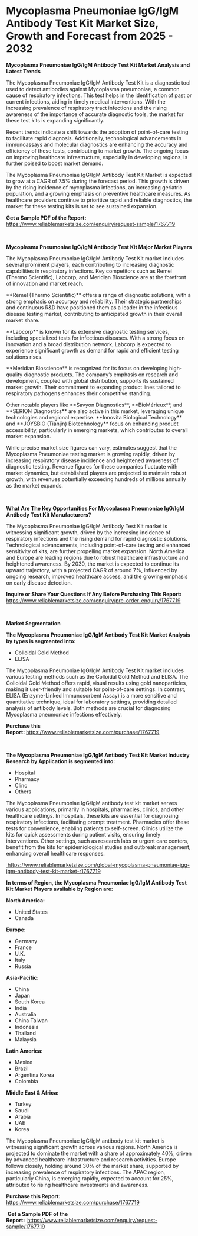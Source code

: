 <p><h1>Mycoplasma Pneumoniae IgG/IgM Antibody Test Kit Market Size, Growth and Forecast from 2025 - 2032</h1></p><p><strong>Mycoplasma Pneumoniae IgG/IgM Antibody Test Kit Market Analysis and Latest Trends</strong></p>
<p><p>The Mycoplasma Pneumoniae IgG/IgM Antibody Test Kit is a diagnostic tool used to detect antibodies against Mycoplasma pneumoniae, a common cause of respiratory infections. This test helps in the identification of past or current infections, aiding in timely medical interventions. With the increasing prevalence of respiratory tract infections and the rising awareness of the importance of accurate diagnostic tools, the market for these test kits is expanding significantly.</p><p>Recent trends indicate a shift towards the adoption of point-of-care testing to facilitate rapid diagnosis. Additionally, technological advancements in immunoassays and molecular diagnostics are enhancing the accuracy and efficiency of these tests, contributing to market growth. The ongoing focus on improving healthcare infrastructure, especially in developing regions, is further poised to boost market demand.</p><p>The Mycoplasma Pneumoniae IgG/IgM Antibody Test Kit Market is expected to grow at a CAGR of 7.5% during the forecast period. This growth is driven by the rising incidence of mycoplasma infections, an increasing geriatric population, and a growing emphasis on preventive healthcare measures. As healthcare providers continue to prioritize rapid and reliable diagnostics, the market for these testing kits is set to see sustained expansion.</p></p>
<p><strong>Get a Sample PDF of the Report:&nbsp;</strong> <a href="https://www.reliablemarketsize.com/enquiry/request-sample/1767719?utm_campaign=3603&utm_medium=2&utm_source=Github&utm_content=ia&utm_term=14042025&utm_id=mycoplasma-pneumoniae-iggigm-antibody-test-kit">https://www.reliablemarketsize.com/enquiry/request-sample/1767719</a></p>
<p>&nbsp;</p>
<p><strong>Mycoplasma Pneumoniae IgG/IgM Antibody Test Kit Major Market Players</strong></p>
<p><p>The Mycoplasma Pneumoniae IgG/IgM Antibody Test Kit market includes several prominent players, each contributing to increasing diagnostic capabilities in respiratory infections. Key competitors such as Remel (Thermo Scientific), Labcorp, and Meridian Bioscience are at the forefront of innovation and market reach.</p><p>**Remel (Thermo Scientific)** offers a range of diagnostic solutions, with a strong emphasis on accuracy and reliability. Their strategic partnerships and continuous R&D have positioned them as a leader in the infectious disease testing market, contributing to anticipated growth in their overall market share.</p><p>**Labcorp** is known for its extensive diagnostic testing services, including specialized tests for infectious diseases. With a strong focus on innovation and a broad distribution network, Labcorp is expected to experience significant growth as demand for rapid and efficient testing solutions rises.</p><p>**Meridian Bioscience** is recognized for its focus on developing high-quality diagnostic products. The company’s emphasis on research and development, coupled with global distribution, supports its sustained market growth. Their commitment to expanding product lines tailored to respiratory pathogens enhances their competitive standing.</p><p>Other notable players like **Savyon Diagnostics**, **BioMérieux**, and **SERION Diagnostics** are also active in this market, leveraging unique technologies and regional expertise. **Innovita Biological Technology** and **JOYSBIO (Tianjin) Biotechnology** focus on enhancing product accessibility, particularly in emerging markets, which contributes to overall market expansion.</p><p>While precise market size figures can vary, estimates suggest that the Mycoplasma Pneumoniae testing market is growing rapidly, driven by increasing respiratory disease incidence and heightened awareness of diagnostic testing. Revenue figures for these companies fluctuate with market dynamics, but established players are projected to maintain robust growth, with revenues potentially exceeding hundreds of millions annually as the market expands.</p></p>
<p>&nbsp;</p>
<p><strong>What Are The Key Opportunities For Mycoplasma Pneumoniae IgG/IgM Antibody Test Kit Manufacturers?</strong></p>
<p><p>The Mycoplasma Pneumoniae IgG/IgM Antibody Test Kit market is witnessing significant growth, driven by the increasing incidence of respiratory infections and the rising demand for rapid diagnostic solutions. Technological advancements, including point-of-care testing and enhanced sensitivity of kits, are further propelling market expansion. North America and Europe are leading regions due to robust healthcare infrastructure and heightened awareness. By 2030, the market is expected to continue its upward trajectory, with a projected CAGR of around 7%, influenced by ongoing research, improved healthcare access, and the growing emphasis on early disease detection.</p></p>
<p><strong>Inquire or Share Your Questions If Any Before Purchasing This Report:</strong> <a href="https://www.reliablemarketsize.com/enquiry/pre-order-enquiry/1767719?utm_campaign=3603&utm_medium=2&utm_source=Github&utm_content=ia&utm_term=14042025&utm_id=mycoplasma-pneumoniae-iggigm-antibody-test-kit">https://www.reliablemarketsize.com/enquiry/pre-order-enquiry/1767719</a></p>
<p>&nbsp;</p>
<p><strong>Market Segmentation</strong></p>
<p><strong>The Mycoplasma Pneumoniae IgG/IgM Antibody Test Kit Market Analysis by types is segmented into:</strong></p>
<p><ul><li>Colloidal Gold Method</li><li>ELISA</li></ul></p>
<p><p>The Mycoplasma Pneumoniae IgG/IgM Antibody Test Kit market includes various testing methods such as the Colloidal Gold Method and ELISA. The Colloidal Gold Method offers rapid, visual results using gold nanoparticles, making it user-friendly and suitable for point-of-care settings. In contrast, ELISA (Enzyme-Linked Immunosorbent Assay) is a more sensitive and quantitative technique, ideal for laboratory settings, providing detailed analysis of antibody levels. Both methods are crucial for diagnosing Mycoplasma pneumoniae infections effectively.</p></p>
<p><strong>Purchase this Report:&nbsp;</strong><a href="https://www.reliablemarketsize.com/purchase/1767719?utm_campaign=3603&utm_medium=2&utm_source=Github&utm_content=ia&utm_term=14042025&utm_id=mycoplasma-pneumoniae-iggigm-antibody-test-kit">https://www.reliablemarketsize.com/purchase/1767719</a></p>
<p>&nbsp;</p>
<p><strong>The Mycoplasma Pneumoniae IgG/IgM Antibody Test Kit Market Industry Research by Application is segmented into:</strong></p>
<p><ul><li>Hospital</li><li>Pharmacy</li><li>Clinc</li><li>Others</li></ul></p>
<p><p>The Mycoplasma Pneumoniae IgG/IgM antibody test kit market serves various applications, primarily in hospitals, pharmacies, clinics, and other healthcare settings. In hospitals, these kits are essential for diagnosing respiratory infections, facilitating prompt treatment. Pharmacies offer these tests for convenience, enabling patients to self-screen. Clinics utilize the kits for quick assessments during patient visits, ensuring timely interventions. Other settings, such as research labs or urgent care centers, benefit from the kits for epidemiological studies and outbreak management, enhancing overall healthcare responses.</p></p>
<p><a href="https://www.reliablemarketsize.com/global-mycoplasma-pneumoniae-igg-igm-antibody-test-kit-market-r1767719?utm_campaign=3603&utm_medium=2&utm_source=Github&utm_content=ia&utm_term=14042025&utm_id=mycoplasma-pneumoniae-iggigm-antibody-test-kit">&nbsp;https://www.reliablemarketsize.com/global-mycoplasma-pneumoniae-igg-igm-antibody-test-kit-market-r1767719</a></p>
<p><strong>In terms of Region, the Mycoplasma Pneumoniae IgG/IgM Antibody Test Kit Market Players available by Region are:</strong></p>
<p>
    <p> <strong> North America: </strong>
        <ul>
            <li>United States</li>
            <li>Canada</li>
        </ul>
        </p> 
    <p> <strong> Europe: </strong>
        <ul>
            <li>Germany</li>
            <li>France</li>
            <li>U.K.</li>
            <li>Italy</li>
            <li>Russia</li>
        </ul>
        </p> 
    <p> <strong> Asia-Pacific: </strong>
        <ul>
            <li>China</li>
            <li>Japan</li>
            <li>South Korea</li>
            <li>India</li>
            <li>Australia</li>
            <li>China Taiwan</li>
            <li>Indonesia</li>
            <li>Thailand</li>
            <li>Malaysia</li>
        </ul>
        </p> 
    <p> <strong> Latin America: </strong>
        <ul>
            <li>Mexico</li>
            <li>Brazil</li>
            <li>Argentina Korea</li>
            <li>Colombia</li>
        </ul>
        </p> 
    <p> <strong> Middle East & Africa: </strong>
        <ul>
            <li>Turkey</li>
            <li>Saudi</li>
            <li>Arabia</li>
            <li>UAE</li>
            <li>Korea</li>
        </ul>
    </p>
    </p>
<p><p>The Mycoplasma Pneumoniae IgG/IgM antibody test kit market is witnessing significant growth across various regions. North America is projected to dominate the market with a share of approximately 40%, driven by advanced healthcare infrastructure and research activities. Europe follows closely, holding around 30% of the market share, supported by increasing prevalence of respiratory infections. The APAC region, particularly China, is emerging rapidly, expected to account for 25%, attributed to rising healthcare investments and awareness.</p></p>
<p><strong>Purchase this Report: </strong><a href="https://www.reliablemarketsize.com/purchase/1767719?utm_campaign=3603&utm_medium=2&utm_source=Github&utm_content=ia&utm_term=14042025&utm_id=mycoplasma-pneumoniae-iggigm-antibody-test-kit">https://www.reliablemarketsize.com/purchase/1767719</a></p>
<p>&nbsp;<strong>Get a Sample PDF of the Report:&nbsp;&nbsp;</strong><a href="https://www.reliablemarketsize.com/enquiry/request-sample/1767719?utm_campaign=3603&utm_medium=2&utm_source=Github&utm_content=ia&utm_term=14042025&utm_id=mycoplasma-pneumoniae-iggigm-antibody-test-kit">https://www.reliablemarketsize.com/enquiry/request-sample/1767719</a></p>
<p><strong></strong></p>
<p><p></p><p></p><p></p></p>